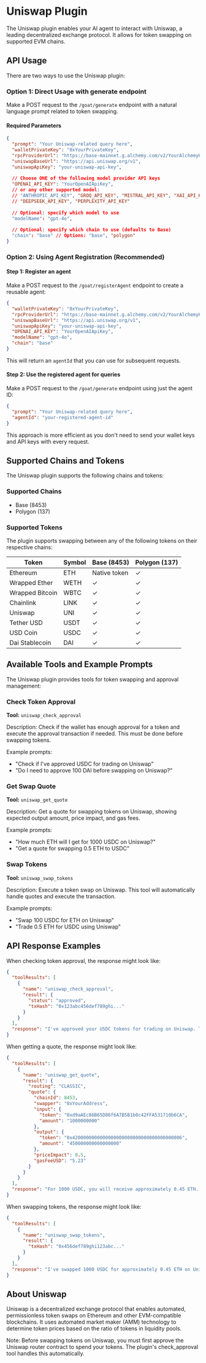 # Uniswap Plugin

The Uniswap plugin enables your AI agent to interact with Uniswap, a leading decentralized exchange protocol. It allows for token swapping on supported EVM chains.

## API Usage

There are two ways to use the Uniswap plugin:

### Option 1: Direct Usage with generate endpoint

Make a POST request to the `/goat/generate` endpoint with a natural language prompt related to token swapping.

#### Required Parameters

```json
{
  "prompt": "Your Uniswap-related query here",
  "walletPrivateKey": "0xYourPrivateKey",
  "rpcProviderUrl": "https://base-mainnet.g.alchemy.com/v2/YourAlchemyKey",
  "uniswapBaseUrl": "https://api.uniswap.org/v1",
  "uniswapApiKey": "your-uniswap-api-key",
  
  // Choose ONE of the following model provider API keys
  "OPENAI_API_KEY": "YourOpenAIApiKey",
  // or any other supported model:
  // "ANTHROPIC_API_KEY", "GROQ_API_KEY", "MISTRAL_API_KEY", "XAI_API_KEY", 
  // "DEEPSEEK_API_KEY", "PERPLEXITY_API_KEY"
  
  // Optional: specify which model to use
  "modelName": "gpt-4o",
  
  // Optional: specify which chain to use (defaults to Base)
  "chain": "base" // Options: "base", "polygon"
}
```

### Option 2: Using Agent Registration (Recommended)

#### Step 1: Register an agent

Make a POST request to the `/goat/registerAgent` endpoint to create a reusable agent:

```json
{
  "walletPrivateKey": "0xYourPrivateKey",
  "rpcProviderUrl": "https://base-mainnet.g.alchemy.com/v2/YourAlchemyKey",
  "uniswapBaseUrl": "https://api.uniswap.org/v1",
  "uniswapApiKey": "your-uniswap-api-key",
  "OPENAI_API_KEY": "YourOpenAIApiKey",
  "modelName": "gpt-4o",
  "chain": "base"
}
```

This will return an `agentId` that you can use for subsequent requests.

#### Step 2: Use the registered agent for queries

Make a POST request to the `/goat/generate` endpoint using just the agent ID:

```json
{
  "prompt": "Your Uniswap-related query here",
  "agentId": "your-registered-agent-id"
}
```

This approach is more efficient as you don't need to send your wallet keys and API keys with every request.

## Supported Chains and Tokens

The Uniswap plugin supports the following chains and tokens:

### Supported Chains
- Base (8453)
- Polygon (137)

### Supported Tokens
The plugin supports swapping between any of the following tokens on their respective chains:

| Token | Symbol | Base (8453) | Polygon (137) |
|-------|--------|------------|--------------|
| Ethereum | ETH | Native token | ✓ |
| Wrapped Ether | WETH | ✓ | ✓ |
| Wrapped Bitcoin | WBTC | ✓ | ✓ |
| Chainlink | LINK | ✓ | ✓ |
| Uniswap | UNI | ✓ | ✓ |
| Tether USD | USDT | ✓ | ✓ |
| USD Coin | USDC | ✓ | ✓ |
| Dai Stablecoin | DAI | ✓ | ✓ |

## Available Tools and Example Prompts

The Uniswap plugin provides tools for token swapping and approval management:

### Check Token Approval

**Tool:** `uniswap_check_approval`

Description: Check if the wallet has enough approval for a token and execute the approval transaction if needed. This must be done before swapping tokens.

Example prompts:
- "Check if I've approved USDC for trading on Uniswap"
- "Do I need to approve 100 DAI before swapping on Uniswap?"

### Get Swap Quote

**Tool:** `uniswap_get_quote`

Description: Get a quote for swapping tokens on Uniswap, showing expected output amount, price impact, and gas fees.

Example prompts:
- "How much ETH will I get for 1000 USDC on Uniswap?"
- "Get a quote for swapping 0.5 ETH to USDC"

### Swap Tokens

**Tool:** `uniswap_swap_tokens`

Description: Execute a token swap on Uniswap. This tool will automatically handle quotes and execute the transaction.

Example prompts:
- "Swap 100 USDC for ETH on Uniswap"
- "Trade 0.5 ETH for USDC using Uniswap"

## API Response Examples

When checking token approval, the response might look like:

```json
{
  "toolResults": [
    {
      "name": "uniswap_check_approval",
      "result": {
        "status": "approved",
        "txHash": "0x123abc456def789ghi..."
      }
    }
  ],
  "response": "I've approved your USDC tokens for trading on Uniswap. The approval transaction has been submitted with hash 0x123abc456def789ghi... Now you can proceed with the swap."
}
```

When getting a quote, the response might look like:

```json
{
  "toolResults": [
    {
      "name": "uniswap_get_quote",
      "result": {
        "routing": "CLASSIC",
        "quote": {
          "chainId": 8453,
          "swapper": "0xYourAddress",
          "input": {
            "token": "0xd9aAEc86B65D86f6A7B5B1b0c42FFA531710b6CA",
            "amount": "1000000000"
          },
          "output": {
            "token": "0x4200000000000000000000000000000000000006",
            "amount": "450000000000000000"
          },
          "priceImpact": 0.5,
          "gasFeeUSD": "5.23"
        }
      }
    }
  ],
  "response": "For 1000 USDC, you will receive approximately 0.45 ETH. The price impact is 0.5% and the gas fee is about $5.23."
}
```

When swapping tokens, the response might look like:

```json
{
  "toolResults": [
    {
      "name": "uniswap_swap_tokens",
      "result": {
        "txHash": "0x456def789ghi123abc..."
      }
    }
  ],
  "response": "I've swapped 1000 USDC for approximately 0.45 ETH on Uniswap. The transaction has been submitted with hash 0x456def789ghi123abc... The tokens will be in your wallet once the transaction is confirmed."
}
```

## About Uniswap

Uniswap is a decentralized exchange protocol that enables automated, permissionless token swaps on Ethereum and other EVM-compatible blockchains. It uses automated market maker (AMM) technology to determine token prices based on the ratio of tokens in liquidity pools.

Note: Before swapping tokens on Uniswap, you must first approve the Uniswap router contract to spend your tokens. The plugin's check_approval tool handles this automatically. 